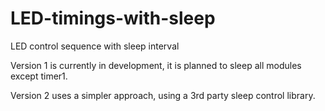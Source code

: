 # LED-timings-with-sleep
LED control sequence with sleep interval

Version 1 is currently in development, it is planned to sleep all modules except timer1.

Version 2 uses a simpler approach, using a 3rd party sleep control library.
